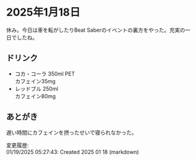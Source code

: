 # 2025年1月18日

休み。今日は車を転がしたりBeat Saberのイベントの裏方をやった。充実の一日でしたね。

## ドリンク

- コカ・コーラ 350ml PET  
カフェイン35mg
- レッドブル 250ml  
カフェイン80mg

## あとがき

遅い時間にカフェインを摂ったせいで寝られなかった。

変更履歴:  
01/19/2025 05:27:43: Created 2025 01 18 (markdown)  
